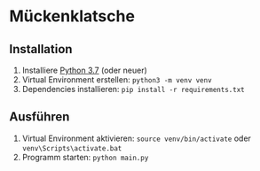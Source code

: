 # Mückenklatsche

## Installation

1. Installiere [Python 3.7](https://www.python.org/downloads/release/python-370/) (oder neuer)
2. Virtual Environment erstellen: `python3 -m venv venv`
3. Dependencies installieren: `pip install -r requirements.txt`

## Ausführen

1. Virtual Environment aktivieren: `source venv/bin/activate` oder `venv\Scripts\activate.bat`
2. Programm starten: `python main.py`
